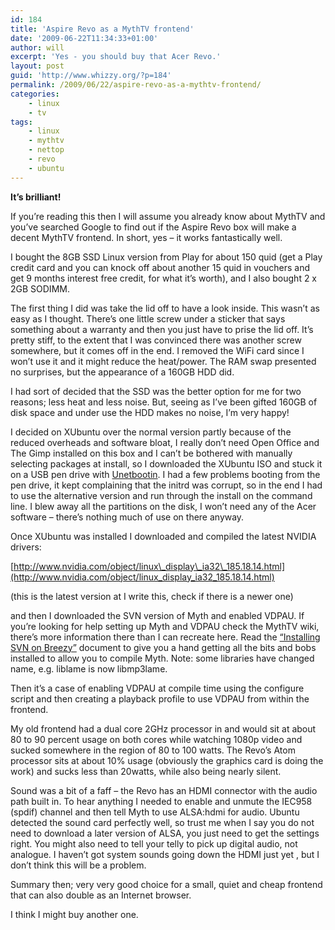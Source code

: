 ```yaml
---
id: 184
title: 'Aspire Revo as a MythTV frontend'
date: '2009-06-22T11:34:33+01:00'
author: will
excerpt: 'Yes - you should buy that Acer Revo.'
layout: post
guid: 'http://www.whizzy.org/?p=184'
permalink: /2009/06/22/aspire-revo-as-a-mythtv-frontend/
categories:
    - linux
    - tv
tags:
    - linux
    - mythtv
    - nettop
    - revo
    - ubuntu
---
```


**It’s brilliant!**

If you’re reading this then I will assume you already know about MythTV and you’ve searched Google to find out if the Aspire Revo box will make a decent MythTV frontend. In short, yes – it works fantastically well.

I bought the 8GB SSD Linux version from Play for about 150 quid (get a Play credit card and you can knock off about another 15 quid in vouchers and get 9 months interest free credit, for what it’s worth), and I also bought 2 x 2GB SODIMM.

The first thing I did was take the lid off to have a look inside. This wasn’t as easy as I thought. There’s one little screw under a sticker that says something about a warranty and then you just have to prise the lid off. It’s pretty stiff, to the extent that I was convinced there was another screw somewhere, but it comes off in the end. I removed the WiFi card since I won’t use it and it might reduce the heat/power. The RAM swap presented no surprises, but the appearance of a 160GB HDD did.

I had sort of decided that the SSD was the better option for me for two reasons; less heat and less noise. But, seeing as I’ve been gifted 160GB of disk space and under use the HDD makes no noise, I’m very happy!

I decided on XUbuntu over the normal version partly because of the reduced overheads and software bloat, I really don’t need Open Office and The Gimp installed on this box and I can’t be bothered with manually selecting packages at install, so I downloaded the XUbuntu ISO and stuck it on a USB pen drive with [Unetbootin](http://unetbootin.sourceforge.net/). I had a few problems booting from the pen drive, it kept complaining that the initrd was corrupt, so in the end I had to use the alternative version and run through the install on the command line. I blew away all the partitions on the disk, I won’t need any of the Acer software – there’s nothing much of use on there anyway.

Once XUbuntu was installed I downloaded and compiled the latest NVIDIA drivers:

[http://www.nvidia.com/object/linux\_display\_ia32\_185.18.14.html](http://www.nvidia.com/object/linux_display_ia32_185.18.14.html)

(this is the latest version at I write this, check if there is a newer one)

and then I downloaded the SVN version of Myth and enabled VDPAU. If you’re looking for help setting up Myth and VDPAU check the MythTV wiki, there’s more information there than I can recreate here. Read the [“Installing SVN on Breezy”](http://www.mythtv.org/wiki/Installing_MythTV_SVN_on_Ubuntu_Breezy) document to give you a hand getting all the bits and bobs installed to allow you to compile Myth. Note: some libraries have changed name, e.g. liblame is now libmp3lame.

Then it’s a case of enabling VDPAU at compile time using the configure script and then creating a playback profile to use VDPAU from within the frontend.

My old frontend had a dual core 2GHz processor in and would sit at about 80 to 90 percent usage on both cores while watching 1080p video and sucked somewhere in the region of 80 to 100 watts. The Revo’s Atom processor sits at about 10% usage (obviously the graphics card is doing the work) and sucks less than 20watts, while also being nearly silent.

Sound was a bit of a faff – the Revo has an HDMI connector with the audio path built in. To hear anything I needed to enable and unmute the IEC958 (spdif) channel and then tell Myth to use ALSA:hdmi for audio. Ubuntu detected the sound card perfectly well, so trust me when I say you do not need to download a later version of ALSA, you just need to get the settings right. You might also need to tell your telly to pick up digital audio, not analogue. I haven’t got system sounds going down the HDMI just yet , but I don’t think this will be a problem.

Summary then; very very good choice for a small, quiet and cheap frontend that can also double as an Internet browser.

I think I might buy another one.